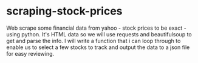# scraping-stock-prices
Web scrape some financial data from yahoo - stock prices to be exact - using python. 
It's HTML data so we will use requests and beautifulsoup to get and parse the info.
I will write a function that i can loop through to enable us to select a few stocks to track and output the data to a json file for easy reviewing.
